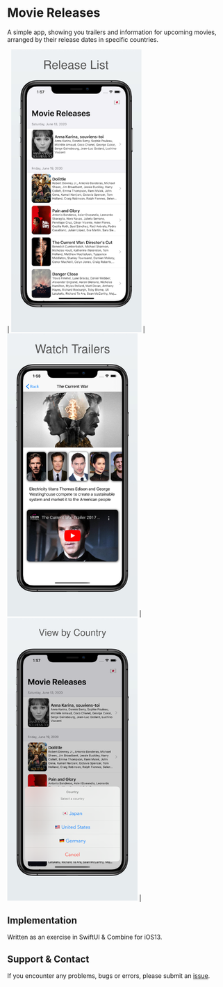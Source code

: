 # Movie Releases

A simple app, showing you trailers and information for upcoming movies, arranged by their release dates in specific countries.

| <img src="/media/screenshots/iPhone%2011%20Pro%20Max-00-Releases_List_framed.png" width="300"> | <img src="/media/screenshots/iPhone 11 Pro Max-01-Release_Details_framed.png" width="300"> | <img src="/media/screenshots/iPhone 11 Pro Max-02-Country_List_framed.png" width="300"> |


## Implementation

Written as an exercise in SwiftUI & Combine for iOS13.

## Support & Contact

If you encounter any problems, bugs or errors, please submit an [issue](https://github.com/MartinP7r/movie-releases/issues).
